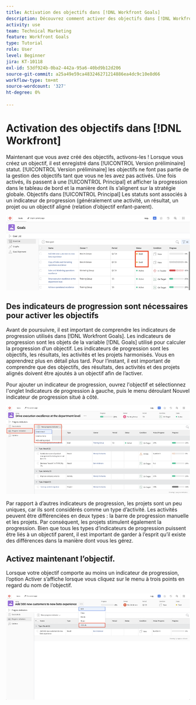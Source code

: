 ```yaml
---
title: Activation des objectifs dans [!DNL Workfront Goals]
description: Découvrez comment activer des objectifs dans [!DNL Workfront Goals] une fois que vous les avez créés.
activity: use
team: Technical Marketing
feature: Workfront Goals
type: Tutorial
role: User
level: Beginner
jira: KT-10118
exl-id: 53df924b-0ba2-442a-95a6-40bd9b12d206
source-git-commit: a25a49e59ca483246271214886ea4dc9c10e8d66
workflow-type: tm+mt
source-wordcount: '327'
ht-degree: 0%

---
```


# Activation des objectifs dans [!DNL Workfront]

Maintenant que vous avez créé des objectifs, activons-les ! Lorsque vous créez un objectif, il est enregistré dans [!UICONTROL Version préliminaire] statut. [!UICONTROL Version préliminaire] les objectifs ne font pas partie de la gestion des objectifs tant que vous ne les avez pas activés. Une fois activés, ils passent à une [!UICONTROL Principal] et afficher la progression dans le tableau de bord et la manière dont ils s’alignent sur la stratégie globale. Objectifs dans [!UICONTROL Principal] Les statuts sont associés à un indicateur de progression (généralement une activité, un résultat, un projet ou un objectif aligné (relation d’objectif enfant-parent).

![Capture d’écran d’un objectif dans l’état Brouillon des objectifs de Workfront](assets/04-workfront-goals-activate-goals.png)

## Des indicateurs de progression sont nécessaires pour activer les objectifs

Avant de poursuivre, il est important de comprendre les indicateurs de progression utilisés dans [!DNL Workfront Goals]. Les indicateurs de progression sont les objets de la variable [!DNL Goals] utilisé pour calculer la progression d’un objectif. Les indicateurs de progression sont les objectifs, les résultats, les activités et les projets harmonisés. Vous en apprendrez plus en détail plus tard. Pour l’instant, il est important de comprendre que des objectifs, des résultats, des activités et des projets alignés doivent être ajoutés à un objectif afin de l’activer.

Pour ajouter un indicateur de progression, ouvrez l&#39;objectif et sélectionnez l&#39;onglet Indicateurs de progression à gauche, puis le menu déroulant Nouvel indicateur de progression situé à côté.

![Capture d’écran montrant les résultats, les activités et les projets, ainsi que les indicateurs de progression des objectifs.](assets/05-workfront-goals-progress-indicators.png)

Par rapport à d’autres indicateurs de progression, les projets sont un peu uniques, car ils sont considérés comme un type d’activité. Les activités peuvent être différenciées en deux types : la barre de progression manuelle et les projets. Par conséquent, les projets stimulent également la progression. Bien que tous les types d’indicateurs de progression puissent être liés à un objectif parent, il est important de garder à l’esprit qu’il existe des différences dans la manière dont vous les gérez.

## Activez maintenant l’objectif.

Lorsque votre objectif comporte au moins un indicateur de progression, l’option Activer s’affiche lorsque vous cliquez sur le menu à trois points en regard du nom de l’objectif.

![Capture d’écran montrant comment activer un objectif.](assets/activate-a-goal-with-a-result.png)
